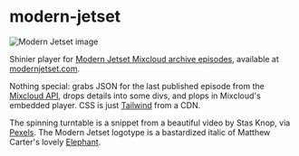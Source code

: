 # modern-jetset

![Modern Jetset image](https://repository-images.githubusercontent.com/316073712/85d00380-348c-11eb-82b3-be56bd4f40b2)

Shinier player for [Modern Jetset Mixcloud archive episodes](https://www.mixcloud.com/irisberkeley/playlists/modern-jetset/), available at [modernjetset.com](https://modernjetset.com).

Nothing special: grabs JSON for the last published episode from the [Mixcloud API](https://www.mixcloud.com/developers/), drops details into some divs, and plops in Mixcloud's embedded player. CSS is just [Tailwind](https://tailwindcss.com/) from a CDN.

The spinning turntable is a snippet from a beautiful video by Stas Knop, via [Pexels](https://www.pexels.com/video/a-vinyl-record-played-on-a-turntable-4380097/). The Modern Jetset logotype is a bastardized italic of Matthew Carter's lovely [Elephant](https://www.linotype.com/899983/elephant-family.html).
